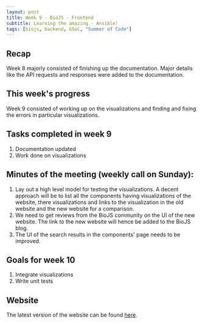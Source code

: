 ```yaml
---
layout: post
title: Week 9 - BioJS - Frontend  
subtitle: Learning the amazing - Ansible!
tags: [biojs, backend, GSoC, "Summer of Code"]
---
```


## Recap
Week 8 majorly consisted of finishing up the documentation. Major details like the API requests and responses were added to the documentation.
## This week's progress
Week 9 consisted of working up on the visualizations and finding and fixing the errors in particular visualizations.

## Tasks completed in week 9
  1. Documentation updated
  2. Work done on visualizations

## Minutes of the meeting (weekly call on Sunday):
  1. Lay out a high level model for testing the visualizations. A decent approach will be to list all the components having visualizations of the website, there visualizations and links to the visualization in the old website and the new website for a comparison.
  2. We need to get reviews from the BioJS community on the UI of the new website. The link to the new website will hence be added to the BioJS blog.
  3. The UI of the search results in the components' page needs to be improved.

## Goals for week 10
  1. Integrate visualizations
  2. Write unit tests

## Website
The latest version of the website can be found [here](http://139.59.93.32/biojs-frontend/dist/#/).

